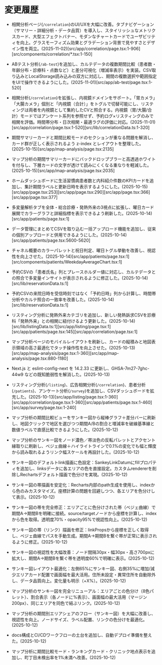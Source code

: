 # 変更履歴

- 相関分析ページ(`/correlation`)のUI/UXを大幅に改善。タブナビゲーション（サマリー・詳細分析・データ品質）を導入し、スタイリッシュなメトリクスカード、大型エフェクトバナー、モダンなチャートカードでユーザビリティを向上。グラスモーフィズム効果とグラデーション背景で見やすさとデザイン性を両立。(2025-11-02)[src/app/correlation/page.tsx:1-906][src/components/correlation/*.tsx:1-150]

- ABテスト分析(`/ab-test`)を追加し、カルテデータの複数期間比較（患者数・年齢分布・診療科・点数など）と差分可視化（増減率表示）を実装。CSV取り込みとLocalStorage読み込みの双方に対応し、期間の複数選択や範囲指定をUIで操作できるようにした。(2025-11-01)[src/app/ab-test/page.tsx:1-520]

- 相関分析(`/correlation`)を拡張し、内視鏡ドメインをサポート。「胃カメラ」「大腸カメラ」個別と「内視鏡（合計）」をトグルで切替可能にし、リスティングは両者を内視鏡として集約したCVと照合する。内視鏡（胃/大腸/合計）モードではアンケート系列を参照せず、予約ログ×リスティングのみで相関を評価。時間帯分布・日次相関・最適ラグの評価に対応。(2025-11-01)[src/app/correlation/page.tsx:1-520][src/lib/correlationData.ts:1-320]

- 期間サマリーカードと期間比較モードのセクションが重なる問題を解消し、カード群が正しく表示されるよう z-index とレイアウトを整理した。(2025-10-15)[src/app/map-analysis/page.tsx:2135]
- マップ分析の期間サマリーカードにバックドロップブラーと高透過ホワイトを付与し、下層カードの文字が透けて読みにくくなる重なりを軽減した。(2025-10-15)[src/app/map-analysis/page.tsx:2035]
- ホームダッシュボードに生活習慣病患者数と内科紹介件数のKPIカードを追加し、集計期間ラベルと更新日時を表示するようにした。(2025-10-15)[src/app/page.tsx:253][src/app/page.tsx:290][src/app/page.tsx:366][src/app/page.tsx:377]
- 多変量解析タブを全体・総合診療・発熱外来の3視点に拡張し、曜日カード展開でカラーグラフと詳細指標を表示できるよう刷新した。(2025-10-14)[src/app/patients/page.tsx:1]
- データ管理にまとめてCSVを取り込む一括アップロード機能を追加し、従来の個別アップロードと併用できるようにした。(2025-10-14)[src/app/patients/page.tsx:5600-5620]
- チャネル概要のカラーパレットと祝日判定、曜日トグル挙動を改善し、視認性を向上させた。(2025-10-14)[src/app/patients/page.tsx:1][src/components/patients/WeekdayAverageChart.tsx:1]
- 予約CSVの「患者氏名」列とプレースホルダー値に対応し、カルテデータとの照合で多変量インサイトが表示されるように修正した。(2025-10-14)[src/lib/reservationData.ts:1]
- 予約CSVの来院日時を受信時刻ではなく「予約日時」列から計算し、時間帯分析やカルテ照合の一致率を改善した。(2025-10-14)[src/lib/reservationData.ts:1]
- リスティング分析に発熱外来カテゴリを追加し、新しい発熱訴求CSVを診療科「発熱外来」との相関に紐付けるよう更新した。(2025-10-14)[src/lib/listingData.ts:1][src/app/listing/page.tsx:1][src/app/patients/page.tsx:145][src/app/correlation/page.tsx:1]
- マップ分析ページのモバイルレイアウトを刷新し、カードの縦積みと地図表示領域の高さ最適化でタッチ操作性を向上させた。(2025-10-13)[src/app/map-analysis/page.tsx:1-360][src/app/map-analysis/page.tsx:880-1180]
- Next.js と eslint-config-next を 14.2.33 に更新し、GHSA-7m27-7ghc-44w9 などの既知脆弱性を解消した。(2025-10-13)
- リスティング分析(`/listing`)、広告相関分析(`/correlation`)、患者分析(`/patients`)、アンケート分析(`/survey`)を追加し、CSVダッシュボードを拡充した。(2025-10-13)[src/app/listing/page.tsx:1-360][src/app/correlation/page.tsx:1-360][src/app/patients/page.tsx:1-460][src/app/survey/page.tsx:1-240]
- マップ分析の期間比較ビューをサンキー図から縦棒グラフ＋差分バーに刷新し、地図クリックで地区を選びつつ期間A/Bの割合と増減率を破線基準線と数値ラベルで直感比較できるようにした。(2025-10-12)
- マップ分析のサンキー図をノード濃色／帯淡色の反転パレットとアクセント縁取りに刷新し、ベジェ曲線＋ハイライトラインで0.1%の変化でも幅と輝度から読み取れるようリンク幅スケールを再設計した。(2025-10-12)
- サンキー図のデフォルトlink描画に色設定：SankeyLinkDatumにfillプロパティを追加し、linksデータに各エリアの色を直接設定。カスタムrendererを削除しRechartsデフォルト描画で色分けを実現。(2025-10-12)
- サンキー図の帯描画を安定化：Recharts内部のpath生成を使用し、indexから色のみカスタマイズ。座標計算の問題を回避しつつ、各エリアを色分けして表示。(2025-10-12)
- サンキー図の帯を完全修正：エリアごとに色分けされた帯（ベジェ曲線）で期間A→期間Bを明確に接続。source/targetノードから座標を計算し、indexから色を取得。透明度70%・opacity95%で視認性向上。(2025-10-12)
- サンキー図の帯（リンク）描画を修正：linkPropsから座標を正しく取得し、ベジェ曲線でパスを手動生成。期間A→期間Bを繋ぐ帯が正常に表示されるように修正。(2025-10-12)
- サンキー図の視認性を大幅改善：ノード間隔30px・幅30px・高さ700pxに拡大し、期間A→期間Bを繋ぐ帯を透明度60%で明確に表示。(2025-10-12)
- サンキー図レイアウト最適化：左側65%にサンキー図、右側35%に増加/減少エリアカード配置で画面幅を最大活用。住所未設定・異常住所を自動除外し、データ品質向上。変化量も明示（+X%）。(2025-10-12)
- マップ分析のサンキー図を完全リニューアル：エリアごとの色分け（8色パレット）、割合表示（各ノードに%表示）、画面幅の最大活用（マージン200px）、同じエリアを同色で結ぶリンク。(2025-10-12)
- マップ分析の期間別エリアシェアのフロー（サンキー図）を大幅に改善し、視認性を向上。ノードサイズ、ラベル配置、リンクの色分けを最適化。(2025-10-12)
- docs構成とCI/CDワークフローの土台を追加し、自動デプロイ準備を整えた。(2025-10-12)
- マップ分析に期間比較モード・ランキングカード・クリニック地点表示を追加し、町丁目未検出率を1%未満へ改善。(2025-10-12)
